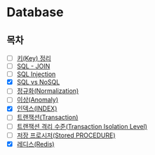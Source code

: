 # Database

## 목차

* [ ] [키(Key) 정리]()
* [ ] [SQL - JOIN]()
* [ ] [SQL Injection]()
* [X] [SQL vs NoSQL](https://github.com/shunnnl/cs-study/blob/main/database/sql-vs-nosql.md)
* [ ] [정규화(Normalization)]()
* [ ] [이상(Anomaly)]()
* [x] [인덱스(INDEX)](https://github.com/shunnnl/cs-study/blob/main/database/index.md)
* [ ] [트랜잭션(Transaction)]()
* [ ] [트랜잭션 격리 수준(Transaction Isolation Level)]()
* [ ] [저장 프로시저(Stored PROCEDURE)]()
* [x] [레디스(Redis)](https://github.com/shunnnl/cs-study/blob/main/database/redis.md)
